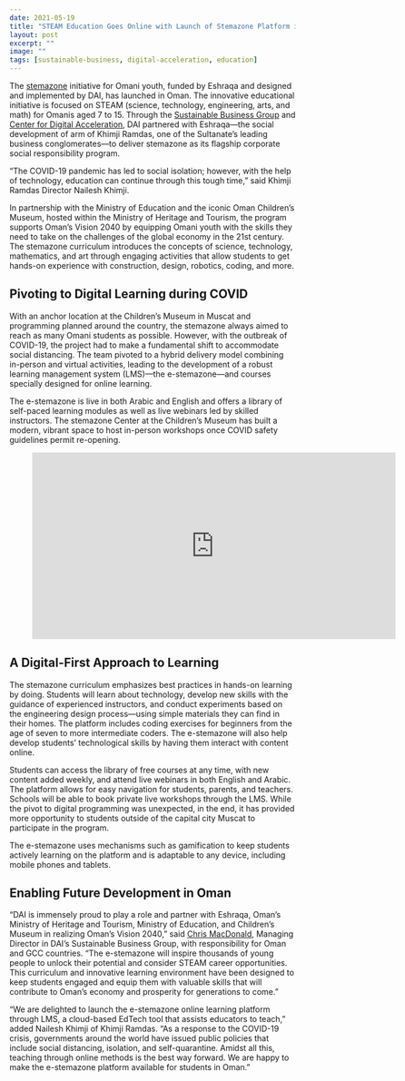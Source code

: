 ```yaml
---
date: 2021-05-19
title: "STEAM Education Goes Online with Launch of Stemazone Platform in Oman"
layout: post
excerpt: ""
image: ""
tags: [sustainable-business, digital-acceleration, education]
---
```

<p>The <a href="https://stemazoneoman.om/ar/#section-1">stemazone</a> initiative for Omani youth, funded by Eshraqa and designed and implemented by DAI, has launched in Oman. The innovative educational initiative is focused on STEAM (science, technology, engineering, arts, and math) for Omanis aged 7 to 15. Through the <a href="https://www.dai.com/our-work/solutions/sustainable-business">Sustainable Business Group</a> and <a href="https://www.dai.com/our-work/solutions/digital-acceleration">Center for Digital Acceleration</a>, DAI partnered with Eshraqa—the social development of arm of Khimji Ramdas, one of the Sultanate’s leading business conglomerates—to deliver stemazone as its flagship corporate social responsibility program.</p><p>“The COVID-19 pandemic has led to social isolation; however, with the help of technology, education can continue through this tough time,” said Khimji Ramdas Director Nailesh Khimji.</p><p>In partnership with the Ministry of Education and the iconic Oman Children’s Museum, hosted within the Ministry of Heritage and Tourism, the program supports Oman’s Vision 2040 by equipping Omani youth with the skills they need to take on the challenges of the global economy in the 21st century. The stemazone curriculum introduces the concepts of science, technology, mathematics, and art through engaging activities that allow students to get hands-on experience with construction, design, robotics, coding, and more.</p><h2 id="pivoting-to-digital-learning-during-covid">Pivoting to Digital Learning during COVID</h2><p>With an anchor location at the Children’s Museum in Muscat and programming planned around the country, the stemazone always aimed to reach as many Omani students as possible. However, with the outbreak of COVID-19, the project had to make a fundamental shift to accommodate social distancing. The team pivoted to a hybrid delivery model combining in-person and virtual activities, leading to the development of a robust learning management system (LMS)—the e-stemazone—and courses specially designed for online learning.</p><p>The e-stemazone is live in both Arabic and English and offers a library of self-paced learning modules as well as live webinars led by skilled instructors. The stemazone Center at the Children’s Museum has built a modern, vibrant space to host in-person workshops once COVID safety guidelines permit re-opening.</p><figure class="kg-card kg-embed-card"><iframe src="https://player.vimeo.com/video/552003877" width="640" height="329" frameborder="0" allow="autoplay; fullscreen; picture-in-picture" allowfullscreen="" class="video"></iframe></figure><h2 id="a-digital-first-approach-to-learning">A Digital-First Approach to Learning</h2><p>The stemazone curriculum emphasizes best practices in hands-on learning by doing. Students will learn about technology, develop new skills with the guidance of experienced instructors, and conduct experiments based on the engineering design process—using simple materials they can find in their homes. The platform includes coding exercises for beginners from the age of seven to more intermediate coders. The e-stemazone will also help develop students’ technological skills by having them interact with content online.</p><p>Students can access the library of free courses at any time, with new content added weekly, and attend live webinars in both English and Arabic. The platform allows for easy navigation for students, parents, and teachers. Schools will be able to book private live workshops through the LMS. While the pivot to digital programming was unexpected, in the end, it has provided more opportunity to students outside of the capital city Muscat to participate in the program.</p><p>The e-stemazone uses mechanisms such as gamification to keep students actively learning on the platform and is adaptable to any device, including mobile phones and tablets.</p><h2 id="enabling-future-development-in-oman">Enabling Future Development in Oman</h2><p>“DAI is immensely proud to play a role and partner with Eshraqa, Oman’s Ministry of Heritage and Tourism, Ministry of Education, and Children’s Museum in realizing Oman’s Vision 2040,” said <a href="https://www.dai.com/who-we-are/our-team/chris-macdonald">Chris MacDonald</a>, Managing Director in DAI’s Sustainable Business Group, with responsibility for Oman and GCC countries. “The e-stemazone will inspire thousands of young people to unlock their potential and consider STEAM career opportunities. This curriculum and innovative learning environment have been designed to keep students engaged and equip them with valuable skills that will contribute to Oman’s economy and prosperity for generations to come.”</p><p>“We are delighted to launch the e-stemazone online learning platform through LMS, a cloud-based EdTech tool that assists educators to teach,” added Nailesh Khimji of Khimji Ramdas. “As a response to the COVID-19 crisis, governments around the world have issued public policies that include social distancing, isolation, and self-quarantine. Amidst all this, teaching through online methods is the best way forward. We are happy to make the e-stemazone platform available for students in Oman.”</p>
  